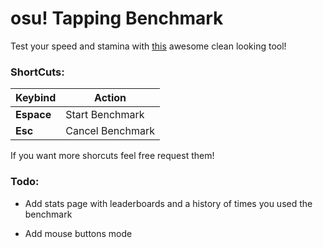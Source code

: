 # osu! Tapping Benchmark

Test your speed and stamina with [this](https://osutapbench.netlify.app/) awesome clean looking tool!

### ShortCuts:

| Keybind | Action |
| --- | --- |
| **Espace** | Start Benchmark |
| **Esc** | Cancel Benchmark |

If you want more shorcuts feel free request them!

### Todo:

- Add stats page with leaderboards and a history of times you used the benchmark
  
- Add mouse buttons mode
